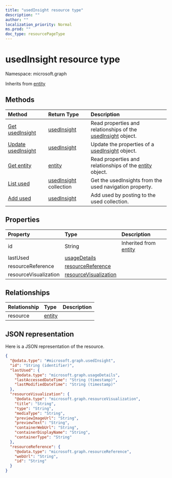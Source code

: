 ```yaml
---
title: "usedInsight resource type"
description: ""
author: ""
localization_priority: Normal
ms.prod: ""
doc_type: resourcePageType
---
```


# usedInsight resource type


Namespace: microsoft.graph




Inherits from [entity](../resources/entity.md)

## Methods
|Method|Return Type|Description|
|:---|:---|:---|
|[Get usedInsight](../api/usedinsight-get.md)|[usedInsight](../resources/usedinsight.md)|Read properties and relationships of the [usedInsight](../resources/usedinsight.md) object.|
|[Update usedInsight](../api/usedinsight-update.md)|[usedInsight](../resources/usedinsight.md)|Update the properties of a [usedInsight](../resources/usedinsight.md) object.|
|[Get entity](../api/entity-get.md)|[entity](../resources/entity.md)|Read properties and relationships of the [entity](../resources/entity.md) object.|
|[List used](../api/officegraphinsights-list-used.md)|[usedInsight](../resources/usedinsight.md) collection|Get the usedInsights from the used navigation property.|
|[Add used](../api/officegraphinsights-post-used.md)|[usedInsight](../resources/usedinsight.md)|Add used by posting to the used collection.|

## Properties
|Property|Type|Description|
|:---|:---|:---|
|id|String| Inherited from [entity](../resources/entity.md)|
|lastUsed|[usageDetails](../resources/usagedetails.md)||
|resourceReference|[resourceReference](../resources/resourcereference.md)||
|resourceVisualization|[resourceVisualization](../resources/resourcevisualization.md)||

## Relationships
|Relationship|Type|Description|
|:---|:---|:---|
|resource|[entity](../resources/entity.md)||

## JSON representation
Here is a JSON representation of the resource.
<!-- {
  "blockType": "resource",
  "keyProperty": "id",
  "@odata.type": "microsoft.graph.usedInsight",
  "baseType": "microsoft.graph.entity",
  "openType": false
}
-->
``` json
{
  "@odata.type": "#microsoft.graph.usedInsight",
  "id": "String (identifier)",
  "lastUsed": {
    "@odata.type": "microsoft.graph.usageDetails",
    "lastAccessedDateTime": "String (timestamp)",
    "lastModifiedDateTime": "String (timestamp)"
  },
  "resourceVisualization": {
    "@odata.type": "microsoft.graph.resourceVisualization",
    "title": "String",
    "type": "String",
    "mediaType": "String",
    "previewImageUrl": "String",
    "previewText": "String",
    "containerWebUrl": "String",
    "containerDisplayName": "String",
    "containerType": "String"
  },
  "resourceReference": {
    "@odata.type": "microsoft.graph.resourceReference",
    "webUrl": "String",
    "id": "String"
  }
}
```

